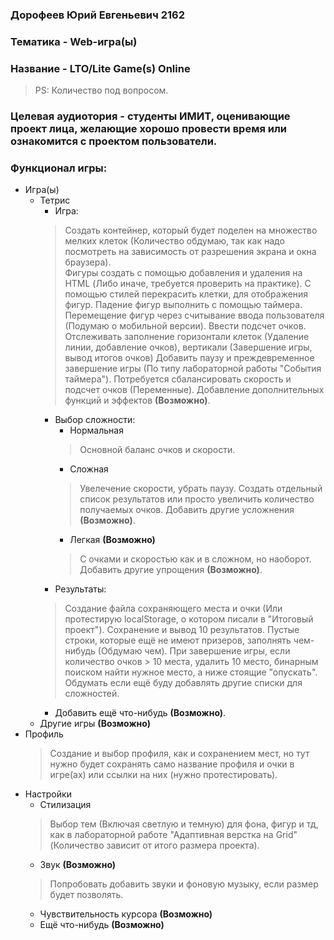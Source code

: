 ### Дорофеев Юрий Евгеньевич 2162

### Тематика - Web-игра(ы)
### Название - LTO/Lite Game(s) Online

> PS: Количество под вопросом.

### Целевая аудиотория - студенты ИМИТ, оценивающие проект лица, желающие хорошо провести время или ознакомится с проектом пользователи.

### Функционал игры:
- Игра(ы)
    - Тетрис
        - Игра:
        > Создать контейнер, который будет поделен на множество мелких клеток (Количество обдумаю, так как надо посмотреть на зависимость от разрешения экрана и окна браузера).  
        > Фигуры создать с помощью добавления и удаления на HTML (Либо иначе, требуется проверить на практике). С помощью стилей перекрасить клетки, для отображения фигур. Падение фигур выполнить с помощью таймера. Перемещение фигур через считывание ввода пользователя  (Подумаю о мобильной версии).
        > Ввести подсчет очков. Отслеживать заполнение горизонтали клеток (Удаление линии, добавление очков), вертикали (Завершение игры, вывод итогов очков)
        > Добавить паузу и преждевременное завершение игры (По типу лабораторной работы "События таймера").
        > Потребуется сбалансировать скорость и подсчет очков (Переменные).
        > Добавление дополнительных функций и эффектов **(Возможно)**.
        - Выбор сложности:
            - Нормальная
            > Основной баланс очков и скорости.
            - Сложная
            > Увелечение скорости, убрать паузу. Создать отдельный список результатов или просто увеличить количество получаемых очков. Добавить другие усложнения **(Возможно)**.
            - Легкая **(Возможно)**
            > С очками и скоростью как и в сложном, но наоборот. Добавить другие упрощения **(Возможно)**.
        - Результаты:
        > Создание файла сохраняющего места и очки (Или протестирую localStorage, о котором писали в "Итоговый проект"). Сохранение и вывод 10 результатов. Пустые строки, которые ещё не имеют призеров, заполнять чем-нибудь (Обдумаю чем).
        > При завершение игры, если количество очков > 10 места, удалить 10 место, бинарным поиском найти нужное место, а ниже стоящие "опускать".
        > Обдумать если ещё буду добавлять другие списки для сложностей.
        - Добавить ещё что-нибудь **(Возможно)**.
    - Другие игры **(Возможно)**
- Профиль
    > Создание и выбор профиля, как и сохранением мест, но тут нужно будет сохранять само название профиля и очки в игре(ах) или ссылки на них (нужно протестировать).
- Настройки
    - Стилизация
    > Выбор тем (Включая светлую и темную) для фона, фигур и тд, как в лабораторной работе "Адаптивная верстка на Grid" (Количество зависит от итого размера проекта).
    - Звук **(Возможно)**
    > Попробовать добавить звуки и фоновую музыку, если размер будет позволять.
    - Чувствительность курсора **(Возможно)**
    - Ещё что-нибудь **(Возможно)**
